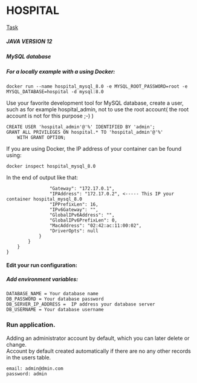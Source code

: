 # HOSPITAL

[Task](https://github.com/serothim/hospital/blob/master/TASK.md)


##### JAVA VERSION 12
##### MySQL database


##### For a locally example with a using Docker:
	docker run --name hospital_mysql_8.0 -e MYSQL_ROOT_PASSWORD=root -e MYSQL_DATABASE=hospital -d mysql:8.0


Use your favorite development tool for MySQL database, create a user, such as for example hospital_admin,
not to use the root account( the root account is not for this purpose ;-) )


	CREATE USER 'hospital_admin'@'%' IDENTIFIED BY 'admin';
	GRANT ALL PRIVILEGES ON hospital.* TO 'hospital_admin'@'%'
		WITH GRANT OPTION;
	
If you are using Docker, the IP address of your container can be found using:

	docker inspect hospital_mysql_8.0
	
In the end of output like that:


	                "Gateway": "172.17.0.1",
                    "IPAddress": "172.17.0.2", <----- This IP your container hospital_mysql_8.0
                    "IPPrefixLen": 16,
                    "IPv6Gateway": "",
                    "GlobalIPv6Address": "",
                    "GlobalIPv6PrefixLen": 0,
                    "MacAddress": "02:42:ac:11:00:02",
                    "DriverOpts": null
                }
            }
        }
    }


#### Edit your run configuration:
##### Add environment variables:
	DATABASE_NAME = Your database name
	DB_PASSWORD = Your database password
	DB_SERVER_IP_ADDRESS =  IP address your database server
	DB_USERNAME = Your database username
    

### Run application.
    
 Adding an administrator account by default,
 which you can later delete or change.  
 Account by default created automatically if there 
 are no any other records in the users table.  

    email: admin@dmin.com
    password: admin
    
